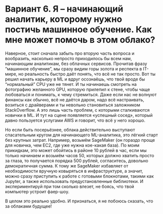 # Вариант 6. Я – начинающий аналитик, которому нужно постичь машинное обучение. Как мне может помочь в этом облако?



Наверное, стоит сначала забыть про вторую часть вопроса и вообразить, насколько непросто приходилось бы всем нам, начинающим аналитикам, без облачных сервисов. Прочитав фразу “машинное обучение”, мы сразу видим горы золота и респекта в IT-мире, но реальность быстро даёт понять, что всё не так просто. Вот ты решил начать карьеру в ML и вдруг осознаёшь, что твой вроде бы “нормальный” CPU уже не тянет. И ты начинаешь смотреть на фотографию желанного GPU, которую прилепил к стене, чтобы чаще любоваться и понимать, к чему стремиться. Даже если нас не волнуют финансы  как обычно, всё не даётся даром, надо всё настраивать, возиться с драйверами и ты невольно становиться заложником StackOverflow. А это лишь часть проблем, с которыми сталкиваются новички в ML. И тут на сцене появляется «успешный сосед», который давно пользуется услугами AWS и говорит, что всё у него хорошо.

Но если быть посерьёзнее, облака действительно выступают спасательным кругом для начинающего ML-аналитика, это лёгкий старт без крупных затрат. Например, возьмём SageMaker (он гораздо проще для новичка, чем EC2, где уже нужна кое-какая база). По моим прикидкам, это может обойтись в районе 10 рублей в час, если мы только начинаем и возьмём часов 50, которых должно хватить просто за глаза, то получается порядка 500 рублей, согласитесь, довольно демократичная сумма. К тому же SageMaker избавляет от необходимости вручную ковыряться в инфраструктуре, а значит, можно сразу приступить к работе с готовыми блокнотами, такими как Jupyter, а также использовать предустановленные библиотеки. И экспериментируй при том сколько влезет, не боясь, что твой компьютер устроит фаер-шоу.

В целом это реально удобно. И признаться, я не побоюсь сказать, что за облаками будущее!
